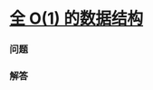 # [全 O(1) 的数据结构](https://leetcode-cn.com/problems/all-oone-data-structure)

### 问题



### 解答

```

```

